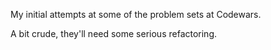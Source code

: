 My initial attempts at some of the problem sets at Codewars. 

A bit crude, they'll need some serious refactoring.

